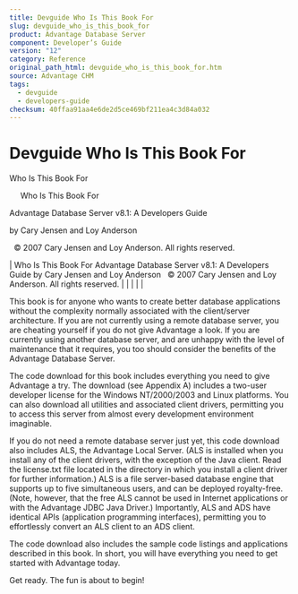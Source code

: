 ```yaml
---
title: Devguide Who Is This Book For
slug: devguide_who_is_this_book_for
product: Advantage Database Server
component: Developer’s Guide
version: "12"
category: Reference
original_path_html: devguide_who_is_this_book_for.htm
source: Advantage CHM
tags:
  - devguide
  - developers-guide
checksum: 40ffaa91aa4e6de2d5ce469bf211ea4c3d84a032
---
```


# Devguide Who Is This Book For

Who Is This Book For

     Who Is This Book For

Advantage Database Server v8.1: A Developers Guide

by Cary Jensen and Loy Anderson

  © 2007 Cary Jensen and Loy Anderson. All rights reserved.

| Who Is This Book For  Advantage Database Server v8.1: A Developers Guide  by Cary Jensen and Loy Anderson    © 2007 Cary Jensen and Loy Anderson. All rights reserved. |  |  |  |  |

This book is for anyone who wants to create better database applications without the complexity normally associated with the client/server architecture. If you are not currently using a remote database server, you are cheating yourself if you do not give Advantage a look. If you are currently using another database server, and are unhappy with the level of maintenance that it requires, you too should consider the benefits of the Advantage Database Server.

The code download for this book includes everything you need to give Advantage a try. The download (see Appendix A) includes a two-user developer license for the Windows NT/2000/2003 and Linux platforms. You can also download all utilities and associated client drivers, permitting you to access this server from almost every development environment imaginable.

If you do not need a remote database server just yet, this code download also includes ALS, the Advantage Local Server. (ALS is installed when you install any of the client drivers, with the exception of the Java client. Read the license.txt file located in the directory in which you install a client driver for further information.) ALS is a file server-based database engine that supports up to five simultaneous users, and can be deployed royalty-free. (Note, however, that the free ALS cannot be used in Internet applications or with the Advantage JDBC Java Driver.) Importantly, ALS and ADS have identical APIs (application programming interfaces), permitting you to effortlessly convert an ALS client to an ADS client.

The code download also includes the sample code listings and applications described in this book. In short, you will have everything you need to get started with Advantage today.

Get ready. The fun is about to begin!
